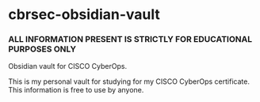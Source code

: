 # cbrsec-obsidian-vault
### ALL INFORMATION PRESENT IS STRICTLY FOR EDUCATIONAL PURPOSES ONLY

Obsidian vault for CISCO CyberOps.

This is my personal vault for studying for my CISCO CyberOps certificate. This information is free to use by anyone.
